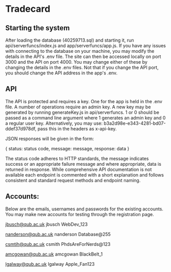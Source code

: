 # Tradecard

## Starting the system
After loading the database (40259713.sql) and starting it, run api/serverfuncs/index.js and app/serverfuncs/app.js. If you have any issues with connecting to the database on your machine, you may modify the details in the API's .env file. The site can then be accessed locally on port 3000 and the API on port 4000. You may change either of these by changing the details in the .env files. Not that if you change the API port, you should change the API address in the app's .env.

## API
The API is protected and requires a key. One for the app is held in the .env file. A number of operations require an admin key. A new key may be generated by running generateKey.js in api/serverfuncs. 1 or 0 should be passed as a command line argument where 1 generates an admin key and 0 a regular user key. Alternatively, you may use: b3a2d98e-e343-4281-bd07-ddef37d978df, pass this in the headers as x-api-key.

JSON responses will be given in the form:

{
    status: status code,
    message: message,
    response: data
}

The status code adheres to HTTP standards, the message indicates success or an appropriate failure message and where appropriate, data is returned in response. While comprehensive API documentation is not available each endpoint is commented with a short explanation and follows consistent and standard request methods and endpoint naming.


## Accounts:
Below are the emails, usernames and passwords for the existing accounts. You may make new accounts for testing through the registration page.

jbusch@qub.ac.uk
jbusch
WebDev_123

nanderson@qub.ac.uk
nanderson
Database@255

csmtih@qub.ac.uk
csmith
PhdsAreForNerds@123

amcgowan@qub.ac.uk
amcgowan
BlackBelt_1

lgalway@qub.ac.uk
lgalway
Apple_Fan123